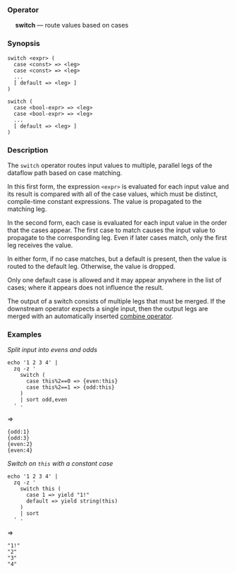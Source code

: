 ### Operator

&emsp; **switch** &mdash; route values based on cases

### Synopsis

```
switch <expr> (
  case <const> => <leg>
  case <const> => <leg>
  ...
  [ default => <leg> ]
)

switch (
  case <bool-expr> => <leg>
  case <bool-expr> => <leg>
  ...
  [ default => <leg> ]
)
```
### Description

The `switch` operator routes input values to multiple, parallel legs of
the dataflow path based on case matching.

In this first form, the expression `<expr>` is evaluated for each input value
and its result is
compared with all of the case values, which must be distinct, compile-time constant
expressions.  The value is propagated to the matching leg.

In the second form, each case is evaluated for each input value
in the order that the cases appear.
The first case to match causes the input value to propagate to the corresponding leg.
Even if later cases match, only the first leg receives the value.

In either form, if no case matches, but a default is present,
then the value is routed to the default leg.  Otherwise, the value is dropped.

Only one default case is allowed and it may appear anywhere in the list of cases;
where it appears does not influence the result.

The output of a switch consists of multiple legs that must be merged.
If the downstream operator expects a single input, then the output legs are
merged with an automatically inserted [combine operator](combine.md).

### Examples

_Split input into evens and odds_
```mdtest-command
echo '1 2 3 4' |
  zq -z '
    switch (
      case this%2==0 => {even:this}
      case this%2==1 => {odd:this}
    )
    | sort odd,even
  ' -
```
=>
```mdtest-output
{odd:1}
{odd:3}
{even:2}
{even:4}
```
_Switch on `this` with a constant case_
```mdtest-command
echo '1 2 3 4' |
  zq -z '
    switch this (
      case 1 => yield "1!"
      default => yield string(this)
    )
    | sort
  ' -
```
=>
```mdtest-output
"1!"
"2"
"3"
"4"
```
